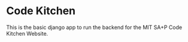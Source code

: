 # Code Kitchen

This is the basic django app to run the backend for the MIT SA+P Code Kitchen
Website.


